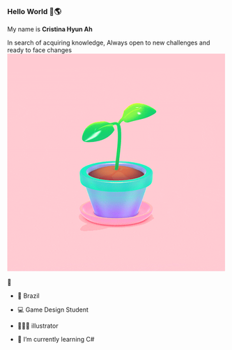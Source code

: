 ### Hello World  👋🌎

My name is **Cristina Hyun Ah**

In search of acquiring knowledge, 
Always open to new challenges and ready to face changes ![Plantinha](https://github.com/cristinahyunah/cristinahyunah/blob/main/planta.gif)

💬 
- 📍 Brazil

- 💻 Game Design Student

- 👩🏻‍🎨 illustrator


- 🌱 I’m currently learning C#




<!--
**cristinahyunah/cristinahyunah** is a ✨ _special_ ✨ repository because its `README.md` (this file) appears on your GitHub profile.

Here are some ideas to get you started:

- 🔭 I’m currently working on ...
- 🌱 I’m currently learning ...
- 👯 I’m looking to collaborate on ...
- 🤔 I’m looking for help with ...
- 💬 Ask me about ...
- 📫 How to reach me: ...
- 😄 Pronouns: ...
- ⚡ Fun fact: ...
-->
